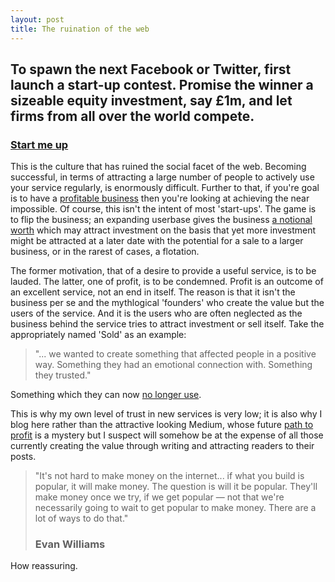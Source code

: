 ```yaml
---
layout: post
title: The ruination of the web
---
```


## To spawn the next Facebook or Twitter, first launch a start-up contest. Promise the winner a sizeable equity investment, say £1m, and let firms from all over the world compete.

### [Start me up](http://www.economist.com/news/britain/21587268-cluster-start-ups-east-london-thriving-all-they-need-now-big-success-start-me-up?fsrc=scn/tw/te/pe/startmeup)

This is the culture that has ruined the social facet of the web. Becoming successful, in terms of attracting a large number of people to actively use your service regularly, is enormously difficult. Further to that, if you're goal is to have a [profitable business](http://www.theatlantic.com/technology/archive/2012/02/heres-the-number-that-matters-in-facebooks-ipo-filing/252471/) then you're looking at achieving the near impossible. Of course, this isn't the intent of most 'start-ups'. The game is to flip the business; an expanding userbase gives the business [a notional worth](http://www.theverge.com/2013/10/7/4812080/twitter-ipo-boom-growth-profits) which may attract investment on the basis that yet more investment might be attracted at a later date with the potential for a sale to a larger business, or in the rarest of cases, a flotation.

The former motivation, that of a desire to provide a useful service, is to be lauded. The latter, one of profit, is to be condemned. Profit is an outcome of an excellent service, not an end in itself. The reason is that it isn't the business per se and the mythlogical 'founders' who create the value but the users of the service. And it is the users who are often neglected as the business behind the service tries to attract investment or sell itself. Take the appropriately named 'Sold' as an example:

> "... we wanted to create something that affected people in a positive way. Something they had an emotional connection with. Something they trusted." 

Something which they can now [no longer use](http://www.usesold.com/).

This is why my own level of trust in new services is very low; it is also why I blog here rather than the attractive looking Medium, whose future [path to profit](http://techcrunch.com/2013/09/14/twitter-co-founder-evan-williams-lays-out-his-vision-for-medium/) is a mystery but I suspect will somehow be at the expense of all those currently creating the value through writing and attracting readers to their posts.

> "It's not hard to make money on the internet... if what you build is popular, it will make money. The question is will it be popular. They'll make money once we try, if we get popular — not that we're necessarily going to wait to get popular to make money. There are a lot of ways to do that."
> ### Evan Williams

How reassuring.